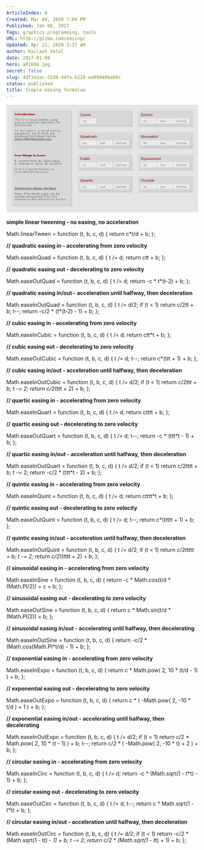 ```yaml
---
ArticleIndex: 8
Created: Mar 04, 2020 7:04 PM
Published: Jan 08, 2017
Tags: graphics programming, tools
URL: http://gizma.com/easing/ 
Updated: Apr 11, 2020 3:37 AM
author: Kailash Vetal
date: 2017-01-08
hero: aRiKXA.jpg
secret: false
slug: 4df2e2ac-52d0-44fa-b229-ea99040bab9c
status: published
title: Simple easing formulae
---
```

![8/easing.gif](8/easing.gif)

**simple linear tweening - no easing, no acceleration**

Math.linearTween = function (t, b, c, d) {
return c*t/d + b;
};

**// quadratic easing in - accelerating from zero velocity**

Math.easeInQuad = function (t, b, c, d) {
t /= d;
return c*t*t + b;
};

**// quadratic easing out - decelerating to zero velocity**

Math.easeOutQuad = function (t, b, c, d) {
t /= d;
return -c * t*(t-2) + b;
};

**// quadratic easing in/out - acceleration until halfway, then deceleration**

Math.easeInOutQuad = function (t, b, c, d) {
t /= d/2;
if (t < 1) return c/2*t*t + b;
t--;
return -c/2 * (t*(t-2) - 1) + b;
};

**// cubic easing in - accelerating from zero velocity**

Math.easeInCubic = function (t, b, c, d) {
t /= d;
return c*t*t*t + b;
};

**// cubic easing out - decelerating to zero velocity**

Math.easeOutCubic = function (t, b, c, d) {
t /= d;
t--;
return c*(t*t*t + 1) + b;
};

**// cubic easing in/out - acceleration until halfway, then deceleration**

Math.easeInOutCubic = function (t, b, c, d) {
t /= d/2;
if (t < 1) return c/2*t*t*t + b;
t -= 2;
return c/2*(t*t*t + 2) + b;
};

**// quartic easing in - accelerating from zero velocity**

Math.easeInQuart = function (t, b, c, d) {
t /= d;
return c*t*t*t*t + b;
};

**// quartic easing out - decelerating to zero velocity**

Math.easeOutQuart = function (t, b, c, d) {
t /= d;
t--;
return -c * (t*t*t*t - 1) + b;
};

**// quartic easing in/out - acceleration until halfway, then deceleration**

Math.easeInOutQuart = function (t, b, c, d) {
t /= d/2;
if (t < 1) return c/2*t*t*t*t + b;
t -= 2;
return -c/2 * (t*t*t*t - 2) + b;
};

**// quintic easing in - accelerating from zero velocity**

Math.easeInQuint = function (t, b, c, d) {
t /= d;
return c*t*t*t*t*t + b;
};

**// quintic easing out - decelerating to zero velocity**

Math.easeOutQuint = function (t, b, c, d) {
t /= d;
t--;
return c*(t*t*t*t*t + 1) + b;
};

**// quintic easing in/out - acceleration until halfway, then deceleration**

Math.easeInOutQuint = function (t, b, c, d) {
t /= d/2;
if (t < 1) return c/2*t*t*t*t*t + b;
t -= 2;
return c/2*(t*t*t*t*t + 2) + b;
};

**// sinusoidal easing in - accelerating from zero velocity**

Math.easeInSine = function (t, b, c, d) {
return -c * Math.cos(t/d * (Math.PI/2)) + c + b;
};

**// sinusoidal easing out - decelerating to zero velocity**

Math.easeOutSine = function (t, b, c, d) {
return c * Math.sin(t/d * (Math.PI/2)) + b;
};

**// sinusoidal easing in/out - accelerating until halfway, then decelerating**

Math.easeInOutSine = function (t, b, c, d) {
return -c/2 * (Math.cos(Math.PI*t/d) - 1) + b;
};

**// exponential easing in - accelerating from zero velocity**

Math.easeInExpo = function (t, b, c, d) {
return c * Math.pow( 2, 10 * (t/d - 1) ) + b;
};

**// exponential easing out - decelerating to zero velocity**

Math.easeOutExpo = function (t, b, c, d) {
return c * ( -Math.pow( 2, -10 * t/d ) + 1 ) + b;
};

**// exponential easing in/out - accelerating until halfway, then decelerating**

Math.easeInOutExpo = function (t, b, c, d) {
t /= d/2;
if (t < 1) return c/2 * Math.pow( 2, 10 * (t - 1) ) + b;
t--;
return c/2 * ( -Math.pow( 2, -10 * t) + 2 ) + b;
};

**// circular easing in - accelerating from zero velocity**

Math.easeInCirc = function (t, b, c, d) {
t /= d;
return -c * (Math.sqrt(1 - t*t) - 1) + b;
};

**// circular easing out - decelerating to zero velocity**

Math.easeOutCirc = function (t, b, c, d) {
t /= d;
t--;
return c * Math.sqrt(1 - t*t) + b;
};

**// circular easing in/out - acceleration until halfway, then deceleration**

Math.easeInOutCirc = function (t, b, c, d) {
t /= d/2;
if (t < 1) return -c/2 * (Math.sqrt(1 - t*t) - 1) + b;
t -= 2;
return c/2 * (Math.sqrt(1 - t*t) + 1) + b;
};
